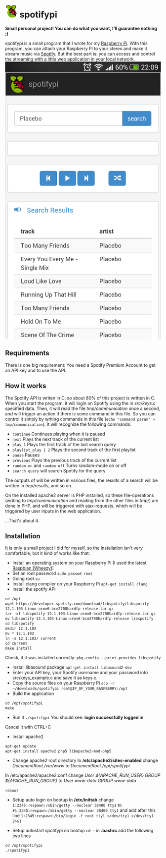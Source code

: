# ![spotifypi logo](https://github.com/todroth/spotifypi/blob/master/ressources/logo.png?raw=true "spotifypi logo") spotifypi

__Small personal project! You can do what you want, I'll guarantee nothing ;)__

spotifypi is a small program that I wrote for my [Raspberry Pi](http://www.raspberrypi.org/). With this program, you can attach your Raspberry Pi to your stereo and make it stream music via [Spotify](http://www.spotify.com). But the best part is: you can access and control the streaming with a little web application in your local network.
![Web Application Screenshot](https://github.com/todroth/spotifypi/blob/master/ressources/web_app_screenshot.png?raw=true "Web Application Screenshot")

## Requirements

There is one big requirement: You need a Spotify Premium Account to get an API key and to use the API.

## How it works

The Spotify API is writen in C, so about 80% of this project is written in C.
When you start the program, it will login on Spotify using the in *src/keys.c* specified data. Then, it will read the file *tmp/communication* once a second, and will trigger an action if there is some command in this file. So you can control it simply by writing commands in this file (`echo "command param" > tmp/communication`).
It will recognize the following commands:
  * `continue` Continues playing when it is paused
  * `next` Plays the next track of the current list
  * `play 1` Plays the first track of the last search query
  * `playlist_play 1 2` Plays the second track of the first playlist
  * `pause` Pauses
  * `previous` Plays the previous track of the current list
  * `random on` and `random off` Turns random-mode on or off
  * `search query` will search Spotify for the query
  
 The outputs of will be written in various files; the results of a search will be written in *tmp/results*, and so on.
 
 On the installed apache2 server is PHP installed, so these file-operations (writing to *tmp/communication* and reading from the other files in *tmp/*) are done in PHP, and will be triggered with ajax-requests, which will be triggered by user inputs in the web application.
 
 ...That's about it.

## Installation

It is only a small project I did for myself, so the installation isn't very comfortable, but it kind of works like that:

* Install an operating system on your Raspberry Pi (I used the latest [Raspbian (Wheezy)](http://www.raspbian.org))
* Set an root password
`sudo passwd root`
* Going root
`su`
* Install clang compiler on your Raspberry Pi
`apt-get install clang`
* Install the spotify API
```
cd /opt
wget https://developer.spotify.com/download/libspotify/libspotify-12.1.103-Linux-armv6-bcm2708hardfp-release.tar.gz
tar -xf libspotify-12.1.103-Linux-armv6-bcm2708hardfp-release.tar.gz
mv libspotify-12.1.103-Linux-armv6-bcm2708hardfp-release libspotify
cd libspotify
mkdir 12.1.103
mv * 12.1.103
ln -s 12.1.103/ current
cd current
make install
```
	
Check, if it was installed correctly:
`pkg-config --print-provides libspotify`
* Install libasound package
`apt-get install libasound2-dev`
* Enter your API key, your Spotify username and your password into src/keys_example.c and save it as keys.c.
* Copy the source files on your Raspberry Pi
`scp -r ~/downloads/spotifypi root@IP_OF_YOUR_RASPBERRY:/opt`
* Build the application
```
cd /opt/spotifypi
make
```	
* Run it
`./spotifypi`
You should see:
__login
successfully logged in__

Cancel it with CTRL+C

* Install apache2
```
apt-get update
apt-get install apache2 php5 libapache2-mod-php5
```
	
* Change apache2 root directory	
In __/etc/apache2/sites-enabled__ change
_DocumentRoot /var/www_
to
_DocumentRoot /opt/spotifypi_

In /etc/apache2/apache2.conf change
_User ${APACHE_RUN_USER}
GROUP ${APACHE_RUN_GROUP}_
to
_User www-data
GROUP www-data_
	
`reboot`
	
* Setup auto login on bootup
In __/etc/inittab__ change
`1:2345:respawn:/sbin/getty --noclear 38400 tty1`
to
`#1:2345:respawn:/sbin/getty --noclear 38400 tty1`
and add after this line
`1:2345:respawn:/bin/login -f root tty1 </dev/tty1 >/dev/tty1 2>&1`
	
* Setup autostart spotifypi on bootup
`cd ~`
in __.bashrc__ add the following two lines
```
cd /opt/spotifypi
./spotifypi
```
